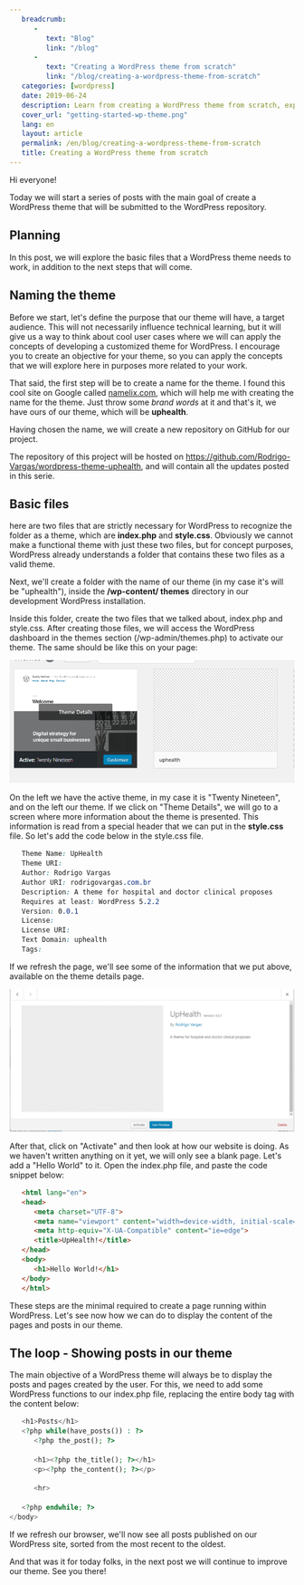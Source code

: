 ```yaml
---
   breadcrumb:
      -
         text: "Blog"
         link: "/blog"
      -             
         text: "Creating a WordPress theme from scratch"
         link: "/blog/creating-a-wordpress-theme-from-scratch"
   categories: [wordpress]
   date: 2019-06-24
   description: Learn from creating a WordPress theme from scratch, exploring all the concepts behind the most used web framework
   cover_url: "getting-started-wp-theme.png"
   lang: en
   layout: article
   permalink: /en/blog/creating-a-wordpress-theme-from-scratch
   title: Creating a WordPress theme from scratch
---
```


Hi everyone!

Today we will start a series of posts with the main goal of create a WordPress theme that will be submitted to the WordPress repository.

## Planning

In this post, we will explore the basic files that a WordPress theme needs to work, in addition to the next steps that will come.

## Naming the theme

Before we start, let's define the purpose that our theme will have, a target audience. This will not necessarily influence technical learning, but it will give us a way to think about cool user cases where we will can apply the concepts of developing a customized theme for WordPress. I encourage you to create an objective for your theme, so you can apply the concepts that we will explore here in purposes more related to your work.

That said, the first step will be to create a name for the theme. I found this cool site on Google called <a href="https://namelix.com/">namelix.com</a>, which will help me with creating the name for the theme. Just throw some <em> brand words </em> at it and that's it, we have ours of our theme, which will be **uphealth**.

Having chosen the name, we will create a new repository on GitHub for our project.

The repository of this project will be hosted on <a href="https://github.com/Rodrigo-Vargas/wordpress-theme-uphealth">https://github.com/Rodrigo-Vargas/wordpress-theme-uphealth</a>, and will contain all the updates posted in this serie.


## Basic files

here are two files that are strictly necessary for WordPress to recognize the folder as a theme, which are **index.php** and **style.css**. Obviously we cannot make a functional theme with just these two files, but for concept purposes, WordPress already understands a folder that contains these two files as a valid theme.

Next, we'll create a folder with the name of our theme (in my case it's will be "uphealth"), inside the **/wp-content/ themes** directory in our development WordPress installation.

Inside this folder, create the two files that we talked about, index.php and style.css. After creating those files, we will access the WordPress dashboard in the themes section (/wp-admin/themes.php) to activate our theme. The same should be like this on your page:

<img src="/cdn/images/getting-started-wp-theme-preview.png" alt="" />

On the left we have the active theme, in my case it is "Twenty Nineteen", and on the left our theme. If we click on "Theme Details", we will go to a screen where more information about the theme is presented. This information is read from a special header that we can put in the **style.css** file. So let's add the code below in the style.css file.

```css
   Theme Name: UpHealth
   Theme URI: 
   Author: Rodrigo Vargas
   Author URI: rodrigovargas.com.br
   Description: A theme for hospital and doctor clinical proposes
   Requires at least: WordPress 5.2.2
   Version: 0.0.1
   License: 
   License URI: 
   Text Domain: uphealth
   Tags:
```

If we refresh the page, we'll see some of the information that we put above, available on the theme details page.

<img src = "/cdn/images/getting-started-wp-theme-details.png" alt = "" />

After that, click on "Activate" and then look at how our website is doing. As we haven't written anything on it yet, we will only see a blank page. Let's add a "Hello World" to it. Open the index.php file, and paste the code snippet below:

```html
   <html lang="en">
   <head>
      <meta charset="UTF-8">
      <meta name="viewport" content="width=device-width, initial-scale=1.0">
      <meta http-equiv="X-UA-Compatible" content="ie=edge">
      <title>UpHealth!</title>
   </head>
   <body>
      <h1>Hello World!</h1>
   </body>
   </html>
```

These steps are the minimal required to create a page running within WordPress. Let's see now how we can do to display the content of the pages and posts in our theme.

## The loop - Showing posts in our theme

The main objective of a WordPress theme will always be to display the posts and pages created by the user. For this, we need to add some WordPress functions to our index.php file, replacing the entire body tag with the content below:

```php
   <h1>Posts</h1>
   <?php while(have_posts()) : ?>
      <?php the_post(); ?>

      <h1><?php the_title(); ?></h1>
      <p><?php the_content(); ?></p>

      <hr>

   <?php endwhile; ?>  
</body>
```

If we refresh our browser, we'll now see all posts published on our WordPress site, sorted from the most recent to the oldest.

And that was it for today folks, in the next post we will continue to improve our theme. See you there!